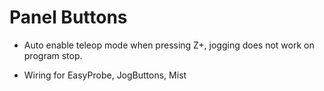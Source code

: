 # Panel Buttons

- Auto enable teleop mode when pressing Z+, jogging does not work on program stop. 


- Wiring for EasyProbe, JogButtons, Mist